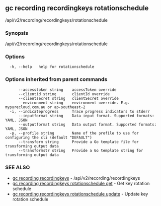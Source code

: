## gc recording recordingkeys rotationschedule

/api/v2/recording/recordingkeys/rotationschedule

### Synopsis

/api/v2/recording/recordingkeys/rotationschedule

### Options

```
  -h, --help   help for rotationschedule
```

### Options inherited from parent commands

```
      --accesstoken string    accessToken override
      --clientid string       clientId override
      --clientsecret string   clientSecret override
      --environment string    environment override. E.g. mypurecloud.com.au or ap-southeast-2
  -i, --indicateprogress      Trace progress indicators to stderr
      --inputformat string    Data input format. Supported formats: YAML, JSON
      --outputformat string   Data output format. Supported formats: YAML, JSON
  -p, --profile string        Name of the profile to use for configuring the cli (default "DEFAULT")
      --transform string      Provide a Go template file for transforming output data
      --transformstr string   Provide a Go template string for transforming output data
```

### SEE ALSO

* [gc recording recordingkeys](gc_recording_recordingkeys.html)	 - /api/v2/recording/recordingkeys
* [gc recording recordingkeys rotationschedule get](gc_recording_recordingkeys_rotationschedule_get.html)	 - Get key rotation schedule
* [gc recording recordingkeys rotationschedule update](gc_recording_recordingkeys_rotationschedule_update.html)	 - Update key rotation schedule


